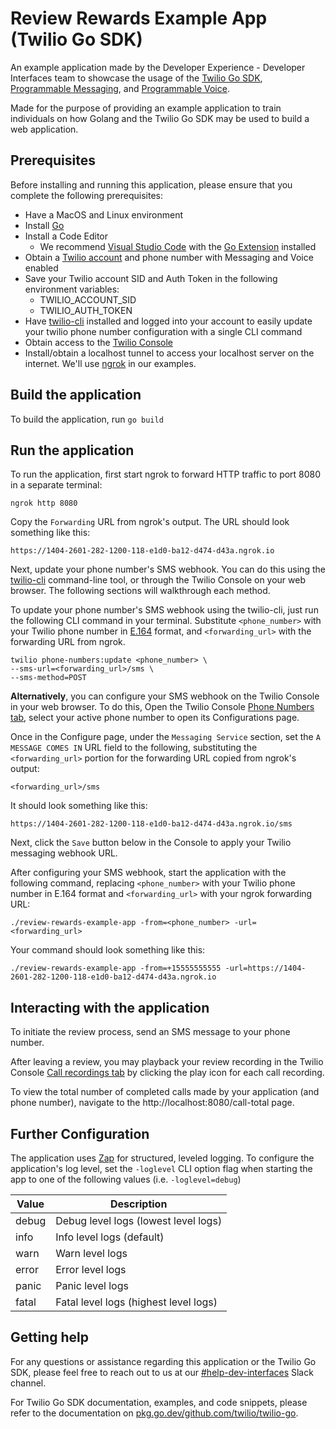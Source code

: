 # Review Rewards Example App (Twilio Go SDK)

An example application made by the Developer Experience - Developer Interfaces team to showcase the usage of the [Twilio Go SDK](https://github.com/twilio/twilio-go), [Programmable Messaging](https://www.twilio.com/docs/sms), and [Programmable Voice](https://www.twilio.com/docs/voice).

Made for the purpose of providing an example application to train individuals on how Golang and the Twilio Go SDK may be used to build a web application.

## Prerequisites

Before installing and running this application, please ensure that you complete the following prerequisites:

- Have a MacOS and Linux environment
- Install [Go](https://go.dev/dl/)
- Install a Code Editor
    - We recommend [Visual Studio Code](https://code.visualstudio.com/) with the [Go Extension](https://marketplace.visualstudio.com/items?itemName=golang.Go) installed
- Obtain a [Twilio account](https://www.twilio.com/login) and phone number with Messaging and Voice enabled
- Save your Twilio account SID and Auth Token in the following environment variables:
    - TWILIO_ACCOUNT_SID
    - TWILIO_AUTH_TOKEN
- Have [twilio-cli](https://www.twilio.com/docs/twilio-cli/quickstart) installed and logged into your account to easily update your twilio phone number configuration with a single CLI command
- Obtain access to the [Twilio Console](https://console.twilio.com/)
- Install/obtain a localhost tunnel to access your localhost server on the internet. We'll use [ngrok](https://ngrok.com/) in our examples.

## Build the application

To build the application, run `go build`

## Run the application

To run the application, first start ngrok to forward HTTP traffic to port 8080 in a separate terminal:

```
ngrok http 8080
```

Copy the `Forwarding` URL from ngrok's output. The URL should look something like this:

```
https://1404-2601-282-1200-118-e1d0-ba12-d474-d43a.ngrok.io
```

Next, update your phone number's SMS webhook. You can do this using the [twilio-cli](https://www.twilio.com/docs/twilio-cli/quickstart) command-line tool, or through the Twilio Console on your web browser. The following sections will walkthrough each method.

To update your phone number's SMS webhook using the twilio-cli, just run the following CLI command in your terminal. Substitute `<phone_number>` with your Twilio phone number in [E.164](https://www.twilio.com/docs/glossary/what-e164) format, and `<forwarding_url>` with the forwarding URL from ngrok.

```
twilio phone-numbers:update <phone_number> \
--sms-url=<forwarding_url>/sms \
--sms-method=POST
```

**Alternatively**, you can configure your SMS webhook on the Twilio Console in your web browser. To do this, Open the Twilio Console [Phone Numbers tab](https://console.twilio.com/us1/develop/phone-numbers/manage/incoming), select your active phone number to open its Configurations page.

Once in the Configure page, under the `Messaging Service` section, set the `A MESSAGE COMES IN` URL field to the following, substituting the `<forwarding_url>` portion for the forwarding URL copied from ngrok's output:

```
<forwarding_url>/sms
```

It should look something like this:

```
https://1404-2601-282-1200-118-e1d0-ba12-d474-d43a.ngrok.io/sms
```

Next, click the `Save` button below in the Console to apply your Twilio messaging webhook URL.

After configuring your SMS webhook, start the application with the following command, replacing `<phone_number>` with your Twilio phone number in E.164 format and `<forwarding_url>` with your ngrok forwarding URL:

```
./review-rewards-example-app -from=<phone_number> -url=<forwarding_url>
```

Your command should look something like this:

```
./review-rewards-example-app -from=+15555555555 -url=https://1404-2601-282-1200-118-e1d0-ba12-d474-d43a.ngrok.io
```

## Interacting with the application

To initiate the review process, send an SMS message to your phone number.

After leaving a review, you may playback your review recording in the Twilio Console [Call recordings tab](https://console.twilio.com/us1/monitor/logs/call-recordings?frameUrl=%2Fconsole%2Fvoice%2Frecordings%2Frecording-logs%3Fx-target-region%3Dus1) by clicking the play icon for each call recording.

To view the total number of completed calls made by your application (and phone number), navigate to the http://localhost:8080/call-total page.

## Further Configuration

The application uses [Zap](https://github.com/uber-go/zap) for structured, leveled logging. To configure the application's log level, set the `-loglevel` CLI option flag when starting the app to one of the following values (i.e. `-loglevel=debug`)

|Value|Description|
|---|---|
|debug|Debug level logs (lowest level logs)|
|info|Info level logs (default)|
|warn|Warn level logs|
|error|Error level logs|
|panic|Panic level logs|
|fatal|Fatal level logs (highest level logs)|

## Getting help

For any questions or assistance regarding this application or the Twilio Go SDK, please feel free to reach out to us at our [#help-dev-interfaces](https://twilio.slack.com/archives/CGQPL0RPH) Slack channel.

For Twilio Go SDK documentation, examples, and code snippets, please refer to the documentation on [pkg.go.dev/github.com/twilio/twilio-go](https://pkg.go.dev/github.com/twilio/twilio-go).
